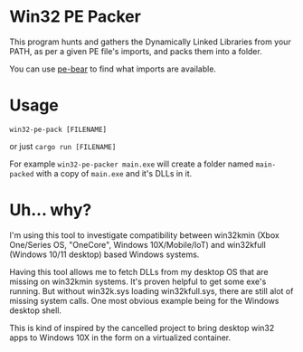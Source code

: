 # Win32 PE Packer

This program hunts and gathers the Dynamically Linked Libraries from your PATH, as per a given PE file's imports, and packs them into a folder.

You can use [pe-bear](https://github.com/hasherezade/pe-bear) to find what imports are available.

# Usage

`win32-pe-pack [FILENAME]`

or just `cargo run [FILENAME]`

For example `win32-pe-packer main.exe` will create a folder named `main-packed` with a copy of `main.exe` and it's DLLs in it.

# Uh... why?

I'm using this tool to investigate compatibility between win32kmin (Xbox One/Series OS, "OneCore", Windows 10X/Mobile/IoT) and win32kfull (Windows 10/11 desktop) based Windows systems.

Having this tool allows me to fetch DLLs from my desktop OS that are missing on win32kmin systems. It's proven helpful to get some exe's running. But without win32k.sys loading win32kfull.sys, there are still alot of missing system calls. One most obvious example being for the Windows desktop shell.

This is kind of inspired by the cancelled project to bring desktop win32 apps to Windows 10X in the form on a virtualized container.
